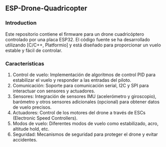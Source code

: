 ## ESP-Drone-Quadricopter

### Introduction

Este repositorio contiene el firmware para un drone cuadricóptero controlado por una placa ESP32. El código fuente se ha desarrollado utilizando [C/C++, Platformio] y está diseñado para proporcionar un vuelo estable y fácil de controlar.

### Características
1. Control de vuelo: Implementación de algoritmos de control PID para estabilizar el vuelo y responder a las entradas del piloto.
2. Comunicación: Soporte para comunicación serial, I2C y SPI para interactuar con sensores y actuadores.
3. Sensores: Integración de sensores IMU (acelerómetro y giroscopio), barómetro y otros sensores adicionales (opcional) para obtener datos de vuelo precisos.
4. Actuadores: Control de los motores del drone a través de ESCs (Electronic Speed Controllers).
5. Modos de vuelo: Diferentes modos de vuelo como estabilizado, acro, altitude hold, etc.
6. Seguridad: Mecanismos de seguridad para proteger el drone y evitar accidentes.
